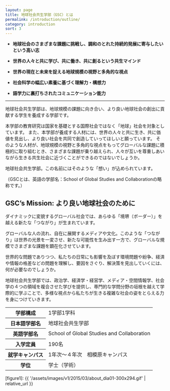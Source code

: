 ```yaml
---
layout: page
title: 地球社会共生学部（GSC）とは
permalink: /introduction/outline/
category: introduction
sort: 3
---
```


* **地球社会のさまざまな課題に挑戦し、調和のとれた持続的発展に寄与したいという高い志**

* **世界の人々と共に学び、共に働き、共に創るという共生マインド**

* **世界の現在と未来を捉える地球規模の視野と多角的な視点**

* **社会科学の幅広い素養に基づく理解力・構想力**

* **語学力に裏打ちされたコミュニケーション能力**

---

地球社会共生学部は、地球規模の課題に向き合い、より良い地球社会の創出に貢献する学生を養成する学部です。

本学部の教育研究は国家を基礎とする国際社会ではなく「地球」社会を対象としています。
また、本学部が養成する人材には、世界の人々と共に生き、共に価値を見出し、より良い社会を共同で創造していってほしいと願っています。
そのような人材が、地球規模の視野と多角的な視点をもってグローバルな課題に積極的に取り組むとき、さまざまな課題が乗り越えられ、人々が互いを尊重しあいながら生きる共生社会に近づくことができるのではないでしょうか。

地球社会共生学部。この名前にはそのような「想い」が込められています。

（GSCとは、英語の学部名：School of Global Studies and Collaborationの略称です。）


## GSC’s Mission: より良い地球社会のために

ダイナミックに変貌するグローバル社会では、あらゆる「境堺（ボーダー）」を越える新たな「つながり」が生まれています。

グローバルな人の流れ、自在に展開するメディアや文化。このような「つながり」は世界の光景を一変させ、新たな可能性を生み出す一方で、グローバルな規模でさまざまな課題を顕在化させています。

世界的な問題でありつつ、私たちの日常にも影響を及ぼす環境問題や紛争、経済や情報の格差などの問題を理解し、要因をさぐり、解決策を見出していくには、何が必要なのでしょうか。

地球社会共生学部では、政治学、経済学・経営学、メディア・空間情報学、社会学の４つの領域を複合させた学びを提供し、専門的な学問分野の垣根を越えて学際的に学ぶことで、多様な視点から私たちが生きる複雑な社会の姿をとらえる力を身につけていきます。



<table>
  <tbody>
    <tr>
      <th>学部構成</th>
      <td>1学部1学科</td>
    </tr>
    <tr>
      <th>日本語学部名</th>
      <td>地球社会共生学部</td>
    </tr>
    <tr>
      <th>英語学部名</th>
      <td>School of Global Studies and Collaboration</td>
    </tr>
    <tr>
      <th>入学定員</th>
      <td>190名</td>
    </tr>
    <tr>
      <th>就学キャンパス</th>
      <td>1年次～４年次　相模原キャンパス</td>
    </tr>
    <tr>
      <th>学位</th>
      <td>学士（学術）</td>
    </tr>
  </tbody>
</table>

[figure1]: {{ '/assets/images/v1/2015/03/about_dia01-300x294.gif' | relative_url }}
